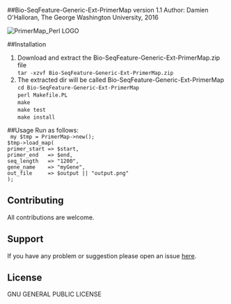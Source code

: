 ##Bio-SeqFeature-Generic-Ext-PrimerMap version 1.1
Author: Damien O'Halloran, The George Washington University, 2016

![PrimerMap_Perl LOGO](https://cloud.githubusercontent.com/assets/8477977/19660786/336e11a8-99ff-11e6-92e6-486de155caec.png)

##Installation
1. Download and extract the Bio-SeqFeature-Generic-Ext-PrimerMap.zip file  
`tar -xzvf Bio-SeqFeature-Generic-Ext-PrimerMap.zip`  
2. The extracted dir will be called Bio-SeqFeature-Generic-Ext-PrimerMap  
  `cd Bio-SeqFeature-Generic-Ext-PrimerMap`   
  `perl Makefile.PL`  
  `make`  
  `make test`  
  `make install`  

##Usage 
Run as follows:  
  ` my $tmp = PrimerMap->new();`  
  `$tmp->load_map(`  
   `primer_start => $start,`  
   `primer_end   => $end,`  
   `seq_length   => "1200",`  
   `gene_name    => "myGene",`  
   `out_file     => $output || "output.png"`  
   `);`    
 


## Contributing
All contributions are welcome.

## Support
If you have any problem or suggestion please open an issue [here](https://github.com/dohalloran/PrimerMap_Perl/issues).

## License 
GNU GENERAL PUBLIC LICENSE





